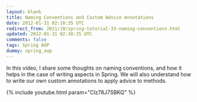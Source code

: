 ```yaml
---           
layout: blank
title: Naming Conventions and Custom Advice Annotations
date: 2012-01-31 02:10:35 UTC
redirect_from: 2011/10/spring-tutorial-33-naming-conventions.html
updated: 2012-01-31 02:38:35 UTC
comments: false
tags: Spring AOP
dummy: spring_aop
---
```


In this video, I share some thoughts on naming conventions, and how it helps in the case of writing aspects in Spring. We will also understand how to write our own custom annotations to apply advice to methods.

{% include youtube.html param="Clz78J7SBKQ" %}